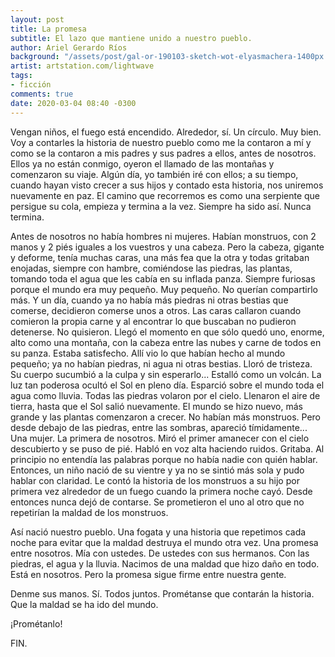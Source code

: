 ```yaml
---
layout: post
title: La promesa
subtitle: El lazo que mantiene unido a nuestro pueblo.
author: Ariel Gerardo Ríos
background: "/assets/post/gal-or-190103-sketch-wot-elyasmachera-1400px.jpg"
artist: artstation.com/lightwave
tags:
- ficción
comments: true
date: 2020-03-04 08:40 -0300
---
```

Vengan niños, el fuego está encendido. Alrededor, sí. Un círculo. Muy bien. Voy
a contarles la historia de nuestro pueblo como me la contaron a mí y como se la
contaron a mis padres y sus padres a ellos, antes de nosotros. Ellos ya no están
conmigo, oyeron el llamado de las montañas y comenzaron su viaje. Algún día, yo
también iré con ellos; a su tiempo, cuando hayan visto crecer a sus hijos y
contado esta historia, nos uniremos nuevamente en paz. El camino que recorremos
es como una serpiente que persigue su cola, empieza y termina a la vez. Siempre
ha sido así. Nunca termina.

Antes de nosotros no había hombres ni mujeres. Habían monstruos, con 2 manos y
2 piés iguales a los vuestros y una cabeza. Pero la cabeza, gigante y deforme,
tenía muchas caras, una más fea que la otra y todas gritaban enojadas, siempre
con hambre, comiéndose las piedras, las plantas, tomando toda el agua que les
cabía en su inflada panza. Siempre furiosas porque el mundo era muy pequeño.
Muy pequeño. No querían compartirlo más. Y un día, cuando ya no había más
piedras ni otras bestias que comerse, decidieron comerse unos a otros. Las caras
callaron cuando comieron la propia carne y al encontrar lo que buscaban no
pudieron detenerse. No quisieron. Llegó el momento en que sólo quedó uno,
enorme, alto como una montaña, con la cabeza entre las nubes y carne de todos en
su panza. Estaba satisfecho. Allí vio lo que habían hecho al mundo pequeño; ya
no habían piedras, ni agua ni otras bestias. Lloró de tristeza. Su cuerpo
sucumbió a la culpa y sin esperarlo... Estalló como un volcán. La luz tan
poderosa ocultó el Sol en pleno día. Esparció sobre el mundo toda el agua como
lluvia. Todas las piedras volaron por el cielo. Llenaron el aire de tierra,
hasta que el Sol salió nuevamente. El mundo se hizo nuevo, más grande y las
plantas comenzaron a crecer. No habían más monstruos. Pero desde debajo de las
piedras, entre las sombras, apareció tímidamente... Una mujer. La primera de
nosotros. Miró el primer amanecer con el cielo descubierto y se puso de pié.
Habló en voz alta haciendo ruidos. Gritaba. Al principio no entendía las
palabras porque no había nadie con quién hablar. Entonces, un niño nació de su
vientre y ya no se sintió más sola y pudo hablar con claridad. Le contó la
historia de los monstruos a su hijo por primera vez alrededor de un fuego cuando
la primera noche cayó. Desde entonces nunca dejó de contarse. Se prometieron el
uno al otro que no repetirían la maldad de los monstruos.

Así nació nuestro pueblo. Una fogata y una historia que repetimos cada noche
para evitar que la maldad destruya el mundo otra vez. Una promesa entre
nosotros. Mía con ustedes. De ustedes con sus hermanos. Con las piedras, el agua
y la lluvia. Nacimos de una maldad que hizo daño en todo. Está en nosotros. Pero
la promesa sigue firme entre nuestra gente.

Denme sus manos. Sí. Todos juntos. Prométanse que contarán la historia. Que la
maldad se ha ido del mundo.

¡Prométanlo!

FIN.
